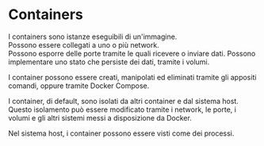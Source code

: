 # Containers

I containers sono istanze eseguibili di un'immagine.  
Possono essere collegati a uno o più network.  
Possono esporre delle porte tramite le quali ricevere o inviare dati.
Possono implementare uno stato che persiste dei dati, tramite i volumi.  

I container possono essere creati, manipolati ed eliminati tramite gli appositi comandi, oppure tramite Docker Compose.

I container, di default, sono isolati da altri container e dal sistema host.
Questo isolamento può essere modificato tramite i network, le porte, i volumi e gli altri sistemi messi a disposizione da Docker.  

Nel sistema host, i container possono essere visti come dei processi.  
